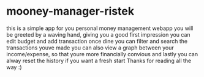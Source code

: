 # mooney-manager-ristek
this is a simple app for you personal money management webapp
you will be greeted by a waving hand, giving you a good first impression
you can edit budget and add transaction
once dine you can filter and search the transactions youve made
you can also view a graph between your income/expense, so that youre more financially convious
and lastly you can alway reset the history if you want a fresh start
Thanks for reading all the way :) 
